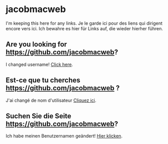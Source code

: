 # jacobmacweb

I'm keeping this here for any links. Je le garde ici pour des liens qui dirigent encore vers ici. Ich bewahre es hier für Links auf, die wieder hierher führen.

## Are you looking for https://github.com/jacobmacweb?

I changed username! [Click here](https://github.com/jmcwb).

## Est-ce que tu cherches https://github.com/jacobmacweb ?

J'ai changé de nom d'utilisateur [Cliquez ici](https://github.com/jmcwb).

## Suchen Sie die Seite https://github.com/jacobmacweb?

Ich habe meinen Benutzernamen geändert! [Hier klicken](https://github.com/jmcwb).
